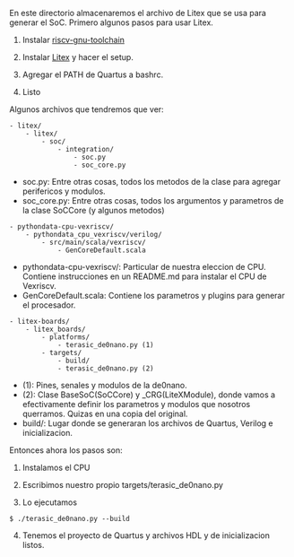 En este directorio almacenaremos el archivo de Litex que se usa para generar el SoC. Primero algunos pasos para usar Litex.

1. Instalar [riscv-gnu-toolchain](https://github.com/riscv-collab/riscv-gnu-toolchain)

2. Instalar [Litex](https://github.com/enjoy-digital/litex/wiki/Installation) y hacer el setup.

3. Agregar el PATH de Quartus a bashrc.

4. Listo

Algunos archivos que tendremos que ver:
```
- litex/
    - litex/
        - soc/
            - integration/
                - soc.py
                - soc_core.py
```
- soc.py: Entre otras cosas, todos los metodos de la clase para agregar perifericos y modulos.
- soc_core.py: Entre otras cosas, todos los argumentos y parametros de la clase SoCCore (y algunos metodos)

```
- pythondata-cpu-vexriscv/
    - pythondata_cpu_vexriscv/verilog/
        - src/main/scala/vexriscv/
            - GenCoreDefault.scala 
```
- pythondata-cpu-vexriscv/: Particular de nuestra eleccion de CPU. Contiene instrucciones en un README.md para instalar el CPU de Vexriscv.
- GenCoreDefault.scala: Contiene los parametros y plugins para generar el procesador.

```
- litex-boards/
    - litex_boards/
        - platforms/
            - terasic_de0nano.py (1)
        - targets/
            - build/
            - terasic_de0nano.py (2)
```
- (1): Pines, senales y modulos de la de0nano.
- (2): Clase BaseSoC(SoCCore) y _CRG(LiteXModule), donde vamos a efectivamente definir los parametros y modulos que nosotros querramos. Quizas en una copia del original.
- build/: Lugar donde se generaran los archivos de Quartus, Verilog e inicializacion.


Entonces ahora los pasos son:

1. Instalamos el CPU

2. Escribimos nuestro propio targets/terasic_de0nano.py

3. Lo ejecutamos

```
$ ./terasic_de0nano.py --build
```

4. Tenemos el proyecto de Quartus y archivos HDL y de inicializacion listos.